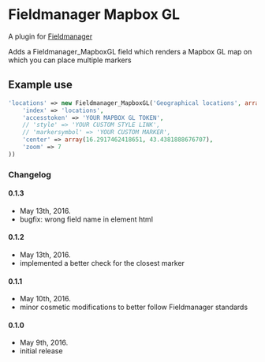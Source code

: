 # Fieldmanager Mapbox GL

A plugin for [Fieldmanager](https://github.com/alleyinteractive/wordpress-fieldmanager)

Adds a Fieldmanager_MapboxGL field which renders a Mapbox GL map on which you can place multiple markers

## Example use

```php
'locations' => new Fieldmanager_MapboxGL('Geographical locations', array(
	'index' => 'locations',
	'accesstoken' => 'YOUR MAPBOX GL TOKEN',
	// 'style' => 'YOUR CUSTOM STYLE LINK',
	// 'markersymbol' => 'YOUR CUSTOM MARKER',
	'center' => array(16.2917462418651, 43.4381888676707),
	'zoom' => 7
))
```

### Changelog

#### 0.1.3
* May 13th, 2016.
* bugfix: wrong field name in element html

#### 0.1.2
* May 13th, 2016.
* implemented a better check for the closest marker

#### 0.1.1
* May 10th, 2016.
* minor cosmetic modifications to better follow Fieldmanager standards

#### 0.1.0
* May 9th, 2016.
* initial release

